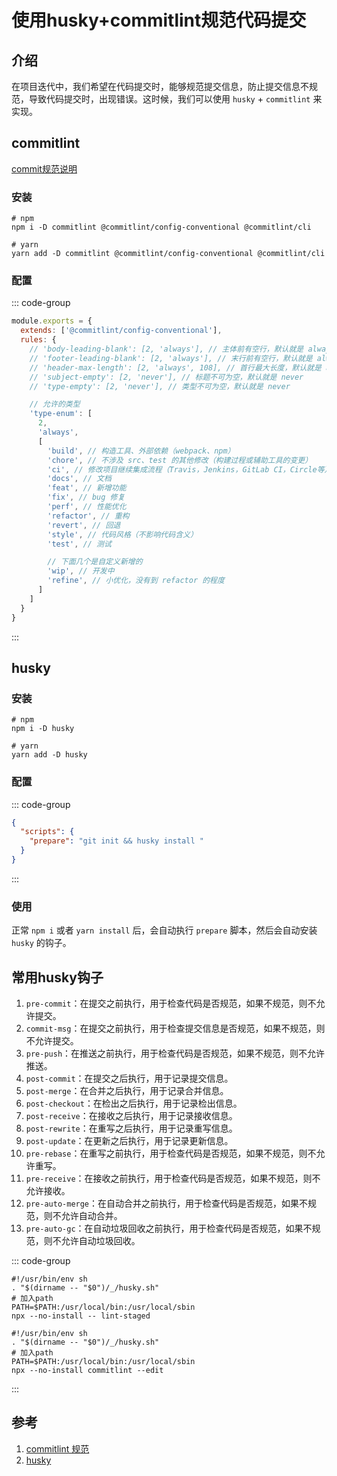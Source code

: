 # 使用husky+commitlint规范代码提交

## 介绍
在项目迭代中，我们希望在代码提交时，能够规范提交信息，防止提交信息不规范，导致代码提交时，出现错误。这时候，我们可以使用 `husky` + `commitlint` 来实现。

## commitlint

[commit规范说明](/Docs/Front-End/Standards/commit规范)

### 安装
```shell
# npm
npm i -D commitlint @commitlint/config-conventional @commitlint/cli

# yarn
yarn add -D commitlint @commitlint/config-conventional @commitlint/cli
```

### 配置
::: code-group
``` js [commitlint.config.js]
module.exports = {
  extends: ['@commitlint/config-conventional'],
  rules: {
    // 'body-leading-blank': [2, 'always'], // 主体前有空行，默认就是 always
    // 'footer-leading-blank': [2, 'always'], // 末行前有空行，默认就是 always
    // 'header-max-length': [2, 'always', 108], // 首行最大长度，默认就是 always,72
    // 'subject-empty': [2, 'never'], // 标题不可为空，默认就是 never
    // 'type-empty': [2, 'never'], // 类型不可为空，默认就是 never

    // 允许的类型
    'type-enum': [
      2,
      'always',
      [
        'build', // 构造工具、外部依赖（webpack、npm）
        'chore', // 不涉及 src、test 的其他修改（构建过程或辅助工具的变更）
        'ci', // 修改项目继续集成流程（Travis，Jenkins，GitLab CI，Circle等）
        'docs', // 文档
        'feat', // 新增功能
        'fix', // bug 修复
        'perf', // 性能优化
        'refactor', // 重构
        'revert', // 回退
        'style', // 代码风格（不影响代码含义）
        'test', // 测试

        // 下面几个是自定义新增的
        'wip', // 开发中
        'refine', // 小优化，没有到 refactor 的程度
      ]
    ]
  }
}
```
:::

## husky
### 安装
```shell
# npm
npm i -D husky

# yarn
yarn add -D husky
```

### 配置
::: code-group
```json [package.json]
{
  "scripts": {
    "prepare": "git init && husky install "
  }
}
```
:::

### 使用
正常 `npm i` 或者 `yarn install` 后，会自动执行 `prepare` 脚本，然后会自动安装 `husky` 的钩子。

## 常用husky钩子
1. `pre-commit`：在提交之前执行，用于检查代码是否规范，如果不规范，则不允许提交。
1. `commit-msg`：在提交之前执行，用于检查提交信息是否规范，如果不规范，则不允许提交。
1. `pre-push`：在推送之前执行，用于检查代码是否规范，如果不规范，则不允许推送。
1. `post-commit`：在提交之后执行，用于记录提交信息。
1. `post-merge`：在合并之后执行，用于记录合并信息。
1. `post-checkout`：在检出之后执行，用于记录检出信息。
1. `post-receive`：在接收之后执行，用于记录接收信息。
1. `post-rewrite`：在重写之后执行，用于记录重写信息。
1. `post-update`：在更新之后执行，用于记录更新信息。
1. `pre-rebase`：在重写之前执行，用于检查代码是否规范，如果不规范，则不允许重写。
1. `pre-receive`：在接收之前执行，用于检查代码是否规范，如果不规范，则不允许接收。
1. `pre-auto-merge`：在自动合并之前执行，用于检查代码是否规范，如果不规范，则不允许自动合并。
1. `pre-auto-gc`：在自动垃圾回收之前执行，用于检查代码是否规范，如果不规范，则不允许自动垃圾回收。

::: code-group
```shell [pre-commit]
#!/usr/bin/env sh
. "$(dirname -- "$0")/_/husky.sh"
# 加入path
PATH=$PATH:/usr/local/bin:/usr/local/sbin
npx --no-install -- lint-staged
```

```shell [commit-msg]
#!/usr/bin/env sh
. "$(dirname -- "$0")/_/husky.sh"
# 加入path
PATH=$PATH:/usr/local/bin:/usr/local/sbin
npx --no-install commitlint --edit 
```
:::



## 参考
1. [commitlint 规范](https://github.com/conventional-changelog/commitlint)
1. [husky](https://github.com/typicode/husky)
